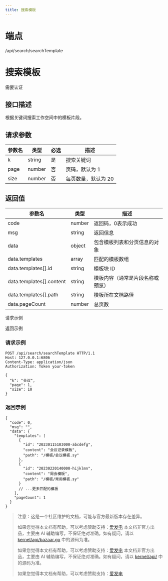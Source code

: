 ```yaml
---
title: 搜索模板
---
```

# 端点

/api/search/searchTemplate

# 搜索模板

需要认证

## 接口描述

根据关键词搜索工作空间中的模板片段。

## 请求参数

| 参数名 | 类型 | 必选 | 描述 |
| --- | --- | --- | --- |
| k | string | 是 | 搜索关键词 |
| page | number | 否 | 页码，默认为 1 |
| size | number | 否 | 每页数量，默认为 20 |

## 返回值

| 参数名 | 类型 | 描述 |
| --- | --- | --- |
| code | number | 返回码，0表示成功 |
| msg | string | 返回信息 |
| data | object | 包含模板列表和分页信息的对象 |
| data.templates | array | 匹配的模板数组 |
| data.templates\[\].id | string | 模板块 ID |
| data.templates\[\].content | string | 模板内容（通常是片段名称或预览） |
| data.templates\[\].path | string | 模板所在文档路径 |
| data.pageCount | number | 总页数 |

请求示例

返回示例

### 请求示例

```
POST /api/search/searchTemplate HTTP/1.1
Host: 127.0.0.1:6806
Content-Type: application/json
Authorization: Token your-token

{
  "k": "会议",
  "page": 1,
  "size": 10
}
```

### 返回示例

```
{
  "code": 0,
  "msg": "",
  "data": {
    "templates": [
      {
        "id": "20230115103000-abcdefg",
        "content": "会议记录模板",
        "path": "/模板/会议模板.sy"
      },
      {
        "id": "20230220140000-hijklmn",
        "content": "周会模板",
        "path": "/模板/常用模板.sy"
      }
      // ...更多匹配的模板
    ],
    "pageCount": 1
  }
}
```

> 注意：这是一个社区维护的文档，可能与官方最新版本存在差异。
> 
> 如果您觉得本文档有帮助，可以考虑赞助支持：[爱发电](https://afdian.com/a/leolee9086?tab=feed)
> 本文档非官方出品，主要由 AI 辅助编写，不保证绝对准确。如有疑问，请以 [kernel/api/bazaar.go](https://github.com/siyuan-note/siyuan/blob/master/kernel/api/bazaar.go) 中的源码为准。
> 
> 如果您觉得本文档有帮助，可以考虑赞助支持：[爱发电](https://afdian.com/a/leolee9086?tab=feed)
> 本文档非官方出品，主要由 AI 辅助编写，不保证绝对准确。如有疑问，请以 [kernel/api/](https://github.com/siyuan-note/siyuan/blob/master/kernel/api/) 中的源码为准。
> 
> 如果您觉得本文档有帮助，可以考虑赞助支持：[爱发电](https://afdian.com/a/leolee9086?tab=feed)
